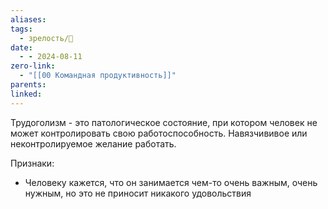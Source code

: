 ```yaml
---
aliases: 
tags:
  - зрелость/🌱
date:
  - - 2024-08-11
zero-link:
  - "[[00 Командная продуктивность]]"
parents: 
linked:
---
```

Трудоголизм - это патологическое состояние, при котором человек не может контролировать свою работоспособность. Навязчививое или неконтролируемое желание работать.

Признаки:
- Человеку кажется, что он занимается чем-то очень важным, очень нужным, но это не приносит никакого удовольствия